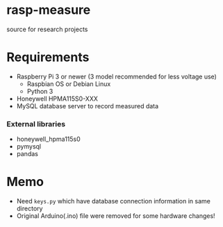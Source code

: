 # rasp-measure
source for research projects

# Requirements
* Raspberry Pi 3 or newer (3 model recommended for less voltage use)
  * Raspbian OS or Debian Linux
  * Python 3
* Honeywell HPMA115S0-XXX
* MySQL database server to record measured data

### External libraries
* honeywell_hpma115s0
* pymysql
* pandas

# Memo
* Need `keys.py` which have database connection information in same directory 
* Original Arduino(.ino) file were removed for some hardware changes!
